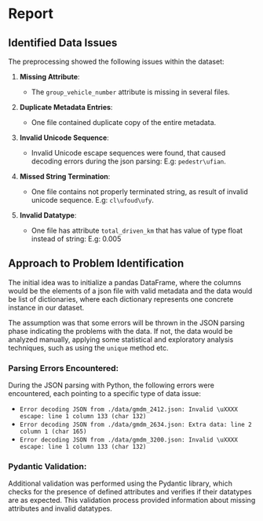 # Report

## Identified Data Issues

The preprocessing showed the following issues within the dataset:

1. **Missing Attribute**:
   - The `group_vehicle_number` attribute is missing in several files.

2. **Duplicate Metadata Entries**:
   - One file contained duplicate copy of the entire metadata.

3. **Invalid Unicode Sequence**:
   - Invalid Unicode escape sequences were found, that caused decoding errors during the json parsing:
    E.g: `pedestr\ufian`.

4. **Missed String Termination**:
   - One file contains not properly terminated string, as result of invalid unicode sequence. E.g: `cl\ufoud\ufy`.

5. **Invalid Datatype**:
   - One file has attribute `total_driven_km` that has value of type float instead of string: E.g: 0.005

## Approach to Problem Identification
The initial idea was to initialize a pandas DataFrame, where the columns would be the elements of a json file with valid metadata and the data would be list of dictionaries, where each dictionary represents one concrete instance in our dataset.

The assumption was that some errors will be thrown in the JSON parsing phase indicating the problems with the data. If not, the data would be analyzed manually, applying some statistical and exploratory analysis techniques, such as using the `unique` method etc.

### Parsing Errors Encountered:

During the JSON parsing with Python, the following errors were encountered, each pointing to a specific type of data issue:

- `Error decoding JSON from ./data/gmdm_2412.json: Invalid \uXXXX escape: line 1 column 133 (char 132)`
- `Error decoding JSON from ./data/gmdm_2634.json: Extra data: line 2 column 1 (char 165)`
- `Error decoding JSON from ./data/gmdm_3200.json: Invalid \uXXXX escape: line 1 column 133 (char 132)`

### Pydantic Validation:

Additional validation was performed using the Pydantic library, which checks for the presence of defined attributes and verifies if their datatypes are as expected. This validation process provided information about missing attributes and invalid datatypes.
